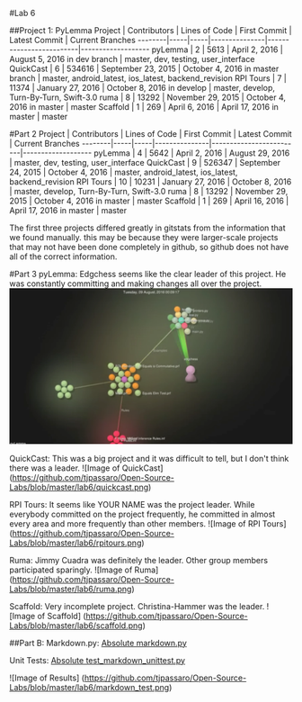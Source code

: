 #Lab 6

##Project 1: PyLemma
Project | Contributors | Lines of Code | First Commit | Latest Commit | Current Branches
--------|-----|-----|---------------|-------------------------|-------------------
pyLemma | 2 | 5613 | April 2, 2016 | August 5, 2016 in dev branch | master, dev, testing, user_interface
QuickCast | 6 | 534616 | September 23, 2015 | October 4, 2016 in master branch | master, android_latest, ios_latest, backend_revision
RPI Tours | 7 | 11374 | January 27, 2016 | October 8, 2016 in develop | master, develop, Turn-By-Turn, Swift-3.0
ruma | 8 | 13292 | November 29, 2015 | October 4, 2016 in master | master
Scaffold | 1 | 269 | April 6, 2016 | April 17, 2016 in master | master

#Part 2
Project | Contributors | Lines of Code | First Commit | Latest Commit | Current Branches
--------|-----|-----|---------------|-------------------------|-------------------
pyLemma | 4 | 5642 | April 2, 2016 | August 29, 2016 | master, dev, testing, user_interface
QuickCast | 9 | 526347 | September 24, 2015 | October 4, 2016 | master, android_latest, ios_latest, backend_revision
RPI Tours | 10 | 10231 | January 27, 2016 | October 8, 2016 | master, develop, Turn-By-Turn, Swift-3.0
ruma | 8 | 13292 | November 29, 2015 | October 4, 2016 in master | master
Scaffold | 1 | 269 | April 16, 2016 | April 17, 2016 in master | master

The first three projects differed greatly in gitstats from the information that we found manually.  this may be because they were larger-scale projects that may not have been done completely in github, so github does not have all of the correct information.

#Part 3
pyLemma: Edgchess seems like the clear leader of this project. He was constantly committing and making changes all over the project. 
![Image of pyLemma](https://github.com/tjpassaro/Open-Source-Labs/blob/master/lab6/pyLemma.png)

QuickCast: This was a big project and it was difficult to tell, but I don't think there was a leader. 
![Image of QuickCast] (https://github.com/tjpassaro/Open-Source-Labs/blob/master/lab6/quickcast.png)

RPI Tours: It seems like YOUR NAME was the project leader. While everybody committed on the project frequently, he committed in almost every area and more frequently than other members.
![Image of RPI Tours] (https://github.com/tjpassaro/Open-Source-Labs/blob/master/lab6/rpitours.png)

Ruma: Jimmy Cuadra was definitely the leader. Other group members participated sparingly.
![Image of Ruma] (https://github.com/tjpassaro/Open-Source-Labs/blob/master/lab6/ruma.png)

Scaffold: Very incomplete project. Christina-Hammer was the leader.
![Image of Scaffold] (https://github.com/tjpassaro/Open-Source-Labs/blob/master/lab6/scaffold.png)


##Part B:
Markdown.py: [Absolute markdown.py](https://github.com/tjpassaro/Open-Source-Labs/blob/master/lab6/markdown.py)

Unit Tests: [Absolute test_markdown_unittest.py](https://github.com/tjpassaro/Open-Source-Labs/blob/master/lab6/test_markdown_unittest.py)

![Image of Results] (https://github.com/tjpassaro/Open-Source-Labs/blob/master/lab6/markdown_test.png)
